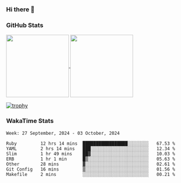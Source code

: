 ### Hi there 👋

### GitHub Stats

<a href="https://github.com/anuraghazra/github-readme-stats">
  <img align="center" height="170px" src="https://github-readme-stats.vercel.app/api/top-langs/?username=tksfjt1024&layout=compact&count_private=true&show_icons=true&show_icons=true&theme=graywhite" />
</a>
<a href="https://github.com/anuraghazra/github-readme-stats">
  <img align="center" height="170px" src="https://github-readme-stats.vercel.app/api?username=tksfjt1024&count_private=true&show_icons=true&show_icons=true&theme=graywhite" />
</a>

[![trophy](https://github-profile-trophy.vercel.app/?username=tksfjt1024)](https://github.com/ryo-ma/github-profile-trophy)

### WakaTime Stats

<!--START_SECTION:waka-->
```text
Week: 27 September, 2024 - 03 October, 2024

Ruby         12 hrs 14 mins  █████████████████░░░░░░░░   67.53 % 
YAML         2 hrs 14 mins   ███░░░░░░░░░░░░░░░░░░░░░░   12.34 % 
Slim         1 hr 49 mins    ██▓░░░░░░░░░░░░░░░░░░░░░░   10.03 % 
ERB          1 hr 1 min      █▒░░░░░░░░░░░░░░░░░░░░░░░   05.63 % 
Other        28 mins         ▓░░░░░░░░░░░░░░░░░░░░░░░░   02.61 % 
Git Config   16 mins         ▒░░░░░░░░░░░░░░░░░░░░░░░░   01.56 % 
Makefile     2 mins          ░░░░░░░░░░░░░░░░░░░░░░░░░   00.21 % 
```
<!--END_SECTION:waka-->
